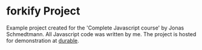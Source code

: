 # forkify Project

Example project created for the 'Complete Javascript course' by Jonas Schmedtmann.
All Javascript code was written by me.
The project is hosted for demonstration at [durable](https://forkify-durablesteer.netlify.app/).

